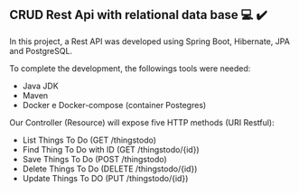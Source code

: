 ## CRUD Rest Api with relational data base :computer: :heavy_check_mark:

In this project, a Rest API was developed using Spring Boot, Hibernate, JPA and PostgreSQL.

To complete the development, the followings tools were needed:

- Java JDK
- Maven
- Docker e Docker-compose (container Postegres)

Our Controller (Resource) will expose five HTTP methods (URI Restful):

- List Things To Do (GET /thingstodo)
- Find Thing To Do with ID (GET /thingstodo/{id})
- Save Things To Do (POST /thingstodo)
- Delete Things To Do (DELETE /thingstodo/{id})
- Update Things To DO (PUT /thingstodo/{id})